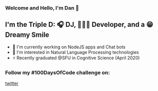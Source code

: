 ### Welcome and Hello, I'm Dan 👋

## I'm the Triple D: 🎧 DJ, 🧑🏻‍💻 Developer, and a 😁 Dreamy Smile
- 🌱  I'm currently working on NodeJS apps and Chat bots
- 💬  I'm interested in Natural Language Processing technologies
- ⚡  Recently graduated @SFU in Cognitive Science (April 2020)

### Follow my #100DaysOfCode challenge on:
[twitter](https://twitter.com/TheDanChang)
